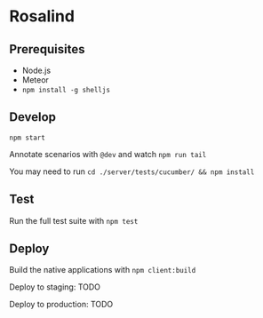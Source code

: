 # Rosalind

## Prerequisites

 - Node.js
 - Meteor
 - `npm install -g shelljs`

## Develop

`npm start`

Annotate scenarios with `@dev` and watch `npm run tail`

You may need to run `cd ./server/tests/cucumber/ && npm install`

## Test

Run the full test suite with `npm test`

## Deploy

Build the native applications with `npm client:build`

Deploy to staging: TODO

Deploy to production: TODO
